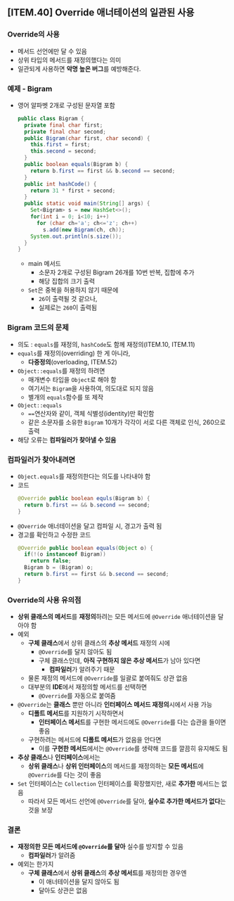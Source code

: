 ## [ITEM.40] Override 애너테이션의 일관된 사용

### Override의 사용
- 메서드 선언에만 달 수 있음
- 상위 타입의 메서드를 재정의했다는 의미
- 일관되게 사용하면 **악명 높은 버그**를 예방해준다.


### 예제 - Bigram
- 영어 알파벳 2개로 구성된 문자열 포함
  ```java
  public class Bigram {
    private final char first;
    private final char second;
    public Bigram(char first, char second) {
      this.first = first;
      this.second = second;
    }
    public boolean equals(Bigram b) {
      return b.first == first && b.second == second;
    }
    public int hashCode() {
      return 31 * first + second;
    }
    public static void main(String[] args) {
      Set<Bigram> s = new HashSet<>();
      for(int i = 0; i<10; i++)
        for (char ch='a'; ch<='z'; ch++)
          s.add(new Bigram(ch, ch));
      System.out.println(s.size());
    }
  }
  ```
  - main 메서드
    - 소문자 2개로 구성된 Bigram 26개를 10번 반복, 집합에 추가
    - 해당 집합의 크기 출력
  - `Set`은 중복을 허용하지 않기 때문에
    - `26`이 출력될 것 같으나,
    - 실제로는 `260`이 출력됨

### Bigram 코드의 문제
- 의도 : `equals`를 재정의, `hashCode`도 함께 재정의(ITEM.10, ITEM.11)
- `equals`를 재정의(overriding) 한 게 아니라,
  - **다중정의**(overloading, ITEM.52)
- `Object::equals`를 재정의 하려면
  - 매개변수 타입을 `Object`로 해야 함
  - 여기서는 `Bigram`을 사용하여, 의도대로 되지 않음
  - 별개의 `equals`함수를 또 제작
- `Object::equals`
  - `==`연산자와 같이, 객체 식별성(identity)만 확인함
  - 같은 소문자를 소유한 `Bigram` 10개가 각각이 서로 다른 객체로 인식, 260으로 출력
- 해당 오류는 **컴파일러가 찾아낼 수 있음**

### 컴파일러가 찾아내려면
- `Object.equals`를 재정의한다는 의도를 나타내야 함
- 코드
  ```java
  @Override public boolean equls(Bigram b) {
    return b.first == && b.second == second;
  }
  ```
- `@Override` 애너테이션을 달고 컴파일 시, 경고가 출력 됨
- 경고를 확인하고 수정한 코드
  ```java
  @Override public boolean equals(Object o) {
    if(!(o instanceof Bigram))
      return false;
    Bigram b = (Bigram) o;
    return b.first == first && b.second == second;
  }
  ```

### Override의 사용 유의점
- **상위 클래스의 메서드**를 **재정의**하려는 모든 메서드에 `@Override` 애너테이션을 달아야 함
- 예외
  - **구체 클래스**에서 상위 클래스의 **추상 메서드** 재정의 시에
    - `@Override`를 달지 않아도 됨
    - 구체 클래스인데, **아직 구현하지 않은 추상 메서드**가 남아 있다면
      - **컴파일러**가 알려주기 때문
  - 물론 재정의 메서드에 `@Override`를 일괄로 붙여줘도 상관 없음
  - 대부분의 **IDE**에서 재정의할 메서드를 선택하면
    - `@Override`를 자동으로 붙여줌
- `@Override`는 **클래스** 뿐만 아니라 **인터페이스 메서드 재정의**시에서 사용 가능
  - **디폴트 메서드**를 지원하기 시작하면서
    - **인터페이스 메서드**를 구현한 메서드에도 `@Override`를 다는 습관을 들이면 좋음
  - 구현하려는 메서드에 **디폴트 메서드**가 없음을 안다면
    - 이를 **구현한 메서드**에서는 `@Override`를 생략해 코드를 깔끔히 유지해도 됨
- **추상 클래스**나 **인터페이스**에서는
  - **상위 클래스**나 **상위 인터페이스**의 메서드를 재정의하는 **모든 메서드**에 `@Override`를 다는 것이 좋음
- `Set` 인터페이스는 `Collection` 인터페이스를 확장했지만, 새로 **추가한** 메서드는 없음
  - 따라서 모든 메서드 선언에 `@Override`를 달아, **실수로 추가한 메서드가 없다**는 것을 보장

### 결론
- **재정의한 모든 메서드에 `@Override`를 달아** 실수를 방지할 수 있음
  - **컴파일러**가 알려줌
- 예외는 한가지
  - **구체 클래스**에서 **상위 클래스**의 **추상 메서드**를 재정의한 경우엔
    - 이 애너테이션을 달지 않아도 됨
    - 달아도 상관은 없음